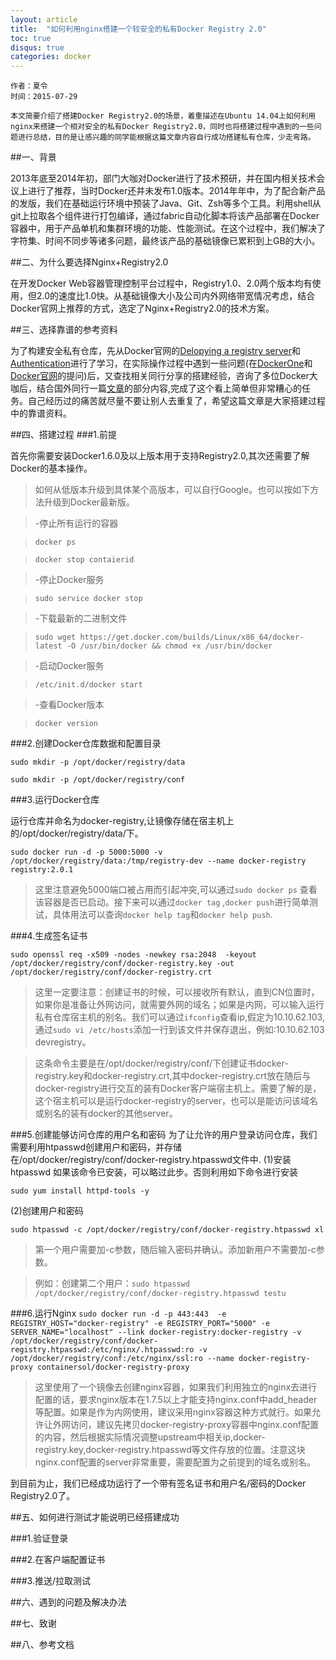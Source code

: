 ```yaml
---                                                                                                                                                                                                       
layout: article
title:  "如何利用nginx搭建一个较安全的私有Docker Registry 2.0"
toc: true
disqus: true
categories: docker
---
```



    作者：夏令
    时间：2015-07-29

    本文简要介绍了搭建Docker Registry2.0的场景，着重描述在Ubuntu 14.04上如何利用nginx来搭建一个相对安全的私有Docker Registry2.0，同时也将搭建过程中遇到的一些问题进行总结，目的是让感兴趣的同学能根据这篇文章内容自行成功搭建私有仓库，少走弯路。

##一、背景

2013年底至2014年初，部门大咖对Docker进行了技术预研，并在国内相关技术会议上进行了推荐，当时Docker还并未发布1.0版本。2014年年中，为了配合新产品的发版，我们在基础运行环境中预装了Java、Git、Zsh等多个工具。利用shell从git上拉取各个组件进行打包编译，通过fabric自动化脚本将该产品部署在Docker容器中，用于产品单机和集群环境的功能、性能测试。在这个过程中，我们解决了字符集、时间不同步等诸多问题，最终该产品的基础镜像已累积到上GB的大小。

##二、为什么要选择Nginx+Registry2.0

在开发Docker Web容器管理控制平台过程中，Registry1.0、2.0两个版本均有使用，但2.0的速度比1.0快。从基础镜像大小及公司内外网络带宽情况考虑，结合Docker官网上推荐的方式，选定了Nginx+Registry2.0的技术方案。

##三、选择靠谱的参考资料

为了构建安全私有仓库，先从Docker官网的[Delopying a registry server](https://docs.docker.com/registry/deploying/)和[Authentication](https://docs.docker.com/registry/authentication/)进行了学习，在实际操作过程中遇到一些问题(在[DockerOne](http://dockone.io/question/436)和[Docker官网](https://github.com/docker/docker-registry/issues/1023)的提问)后，又查找相关同行分享的搭建经验，咨询了多位Docker大咖后，结合国外同行一篇[文章](http://mpas.github.io/post/2015/06/docker-setup-registry/)的部分内容,完成了这个看上简单但非常糟心的任务。自己经历过的痛苦就尽量不要让别人去重复了，希望这篇文章是大家搭建过程中的靠谱资料。

##四、搭建过程
###1.前提

首先你需要安装Docker1.6.0及以上版本用于支持Registry2.0,其次还需要了解Docker的基本操作。

>如何从低版本升级到具体某个高版本，可以自行Google。也可以按如下方法升级到Docker最新版。

>-停止所有运行的容器

>`docker ps`

>`docker stop contaierid`

>-停止Docker服务

>`sudo service docker stop`

>-下载最新的二进制文件

>`sudo wget https://get.docker.com/builds/Linux/x86_64/docker-latest -O /usr/bin/docker && chmod +x /usr/bin/docker`

>-启动Docker服务

>`/etc/init.d/docker start`

>-查看Docker版本

>`docker version`


###2.创建Docker仓库数据和配置目录

`sudo mkdir -p /opt/docker/registry/data`

`sudo mkdir -p /opt/docker/registry/conf`


###3.运行Docker仓库

运行仓库并命名为docker-registry,让镜像存储在宿主机上的/opt/docker/registry/data/下。

`sudo docker run -d -p 5000:5000 -v /opt/docker/registry/data:/tmp/registry-dev --name docker-registry registry:2.0.1`

>这里注意避免5000端口被占用而引起冲突,可以通过`sudo docker ps` 查看该容器是否已启动。接下来可以通过`docker tag` ,`docker push`进行简单测试，具体用法可以查询`docker help tag`和`docker help push`.

###4.生成签名证书

`sudo openssl req -x509 -nodes -newkey rsa:2048  -keyout /opt/docker/registry/conf/docker-registry.key -out /opt/docker/registry/conf/docker-registry.crt`

>这里一定要注意：创建证书的时候，可以接收所有默认，直到CN位置时，如果你是准备让外网访问，就需要外网的域名；如果是内网，可以输入运行私有仓库宿主机的别名。我们可以通过`ifconfig`查看ip,假定为10.10.62.103,通过`sudo vi /etc/hosts`添加一行到该文件并保存退出，例如:10.10.62.103 devregistry。

>这条命令主要是在/opt/docker/registry/conf/下创建证书docker-registry.key和docker-registry.crt,其中docker-registry.crt放在随后与docker-registry进行交互的装有Docker客户端宿主机上。需要了解的是，这个宿主机可以是运行docker-registry的server，也可以是能访问该域名或别名的装有docker的其他server。


###5.创建能够访问仓库的用户名和密码
为了让允许的用户登录访问仓库，我们需要利用htpasswd创建用户和密码，并存储在/opt/docker/registry/conf/docker-registry.htpasswd文件中.
(1)安装htpasswd
如果该命令已安装，可以略过此步。否则利用如下命令进行安装

`sudo yum install httpd-tools -y`

(2)创建用户和密码

`sudo htpasswd -c /opt/docker/registry/conf/docker-registry.htpasswd xl` 

>第一个用户需要加-c参数，随后输入密码并确认。添加新用户不需要加-c参数。

>例如：创建第二个用户：`sudo htpasswd /opt/docker/registry/conf/docker-registry.htpasswd testu`

###6.运行Nginx
`sudo docker run -d -p 443:443  -e REGISTRY_HOST="docker-registry" -e REGISTRY_PORT="5000" -e SERVER_NAME="localhost" --link docker-registry:docker-registry -v /opt/docker/registry/conf/docker-registry.htpasswd:/etc/nginx/.htpasswd:ro -v /opt/docker/registry/conf:/etc/nginx/ssl:ro --name docker-registry-proxy containersol/docker-registry-proxy`

>这里使用了一个镜像去创建nginx容器，如果我们利用独立的nginx去进行配置的话，要求nginx版本在1.7.5以上才能支持nginx.conf中add_header等配置。如果是作为内网使用，建议采用nginx容器这种方式就行。如果允许让外网访问，建议先拷贝docker-registry-proxy容器中nginx.conf配置的内容，然后根据实际情况调整upstream中相关ip,docker-registry.key,docker-registry.htpasswd等文件存放的位置。注意这块nginx.conf配置的server非常重要，需要配置为之前提到的域名或别名。


到目前为止，我们已经成功运行了一个带有签名证书和用户名/密码的Docker Registry2.0了。

##五、如何进行测试才能说明已经搭建成功

###1.验证登录


###2.在客户端配置证书


###3.推送/拉取测试



##六、遇到的问题及解决办法


##七、致谢

##八、参考文档




























